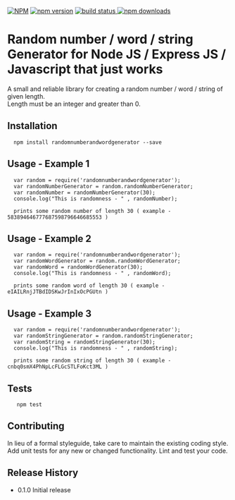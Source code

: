 [![NPM](https://nodei.co/npm/randomnumberandwordgenerator.png?downloads=true&downloadRank=true&stars=true)](https://www.npmjs.com/package/randomnumberandwordgenerator)
[![npm version](https://badge.fury.io/js/randomnumberandwordgenerator.svg)](https://www.npmjs.com/package/randomnumberandwordgenerator)
<a href="https://www.npmjs.com/package/randomnumberandwordgenerator">
    <img src="https://img.shields.io/travis/badges/shields.svg"
         alt="build status">
</a>
[![npm downloads](https://img.shields.io/npm/dm/randomnumberandwordgenerator.svg?style=flat)](https://www.npmjs.com/package/randomnumberandwordgenerator)


Random number / word / string  Generator for Node JS / Express JS / Javascript that just works
=======================================

A small and reliable library for creating a random number / word / string of given length.         
Length must be an integer and greater than 0.

## Installation

```shell
  npm install randomnumberandwordgenerator --save
```
  
## Usage - Example 1

```
  var random = require('randomnumberandwordgenerator');
  var randomNumberGenerator = random.randomNumberGenerator;
  var randomNumber = randomNumberGenerator(30);
  console.log("This is randomness - " , randomNumber);
 
  prints some random number of length 30 ( example - 583894646777687598796646685553 )
```

## Usage - Example 2

```
  var random = require('randomnumberandwordgenerator');
  var randomWordGenerator = random.randomWordGenerator;
  var randomWord = randomWordGenerator(30);
  console.log("This is randomness - " , randomWord);
 
  prints some random word of length 30 ( example - eIAILRnjJTBdIDSKwJrInIxOcPGUtn )
```

## Usage - Example 3

```
  var random = require('randomnumberandwordgenerator');
  var randomStringGenerator = random.randomStringGenerator;
  var randomString = randomStringGenerator(30);
  console.log("This is randomness - " , randomString);
 
  prints some random string of length 30 ( example - cnbq0smX4PhNpLcFLGcSTLFoKct3ML )
```



## Tests

```shell
   npm test
```

## Contributing

In lieu of a formal styleguide, take care to maintain the existing coding style.
Add unit tests for any new or changed functionality. Lint and test your code.

## Release History

* 0.1.0 Initial release

